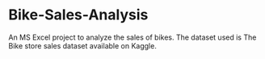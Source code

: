# Bike-Sales-Analysis
An MS Excel project to analyze the sales of bikes. The dataset used is The Bike store sales dataset available on Kaggle.
